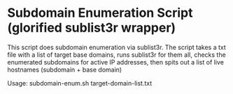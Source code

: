 # Subdomain Enumeration Script (glorified sublist3r wrapper)
This script does subdomain enumeration via sublist3r. The script takes a txt file with a list of target base domains, runs sublist3r for them all, checks the enumerated subdomains for active IP addresses, then spits out a list of live hostnames (subdomain + base domain)

Usage: subdomain-enum.sh target-domain-list.txt
